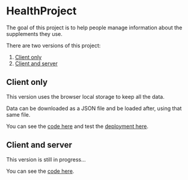 # HealthProject

The goal of this project is to help people manage information about the supplements they use. 

There are two versions of this project:
1. [Client only](#client-only)
2. [Client and server](#client-and-server)

## Client only

This version uses the browser local storage to keep all the data.

Data can be downloaded as a JSON file and be loaded after, using that same file.

You can see the [code here](https://github.com/MarceloSilvaa/HealthProject/tree/client-only) and test the [deployment here](https://marcelosilvaa.github.io/HealthProject).

## Client and server

This version is still in progress...

You can see the [code here](https://github.com/MarceloSilvaa/HealthProject/tree/client-server).
